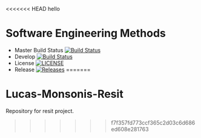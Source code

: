 <<<<<<< HEAD
hello

# Software Engineering Methods

- Master Build Status [![Build Status](https://travis-ci.org/epicwin123/Lucas-Monsonis-Resit.svg?branch=master)](https://travis-ci.org/epicwin123/Lucas-Monsonis-Resit)
- Develop [![Build Status](https://travis-ci.org/epicwin123/Lucas-Monsonis-Resit.svg?branch=develop)](https://travis-ci.org/epicwin123/Lucas-Monsonis-Resit)
- License [![LICENSE](https://img.shields.io/github/license/epicwin123/Lucas-Monsonis-Resit.svg?style=flat-square)](https://github.com/epicwin123/Lucas-Monsonis-Resit/blob/master/LICENSE)
- Release [![Releases](https://img.shields.io/github/release/epicwin123/Lucas-Monsonis-Resit/all.svg?style=flat-square)](https://github.com/epicwin123/Lucas-Monsonis-Resit/releases)
=======
# Lucas-Monsonis-Resit
Repository for resit project.
>>>>>>> f7f357fd773ccf365c2d03c6d686ed608e281763
